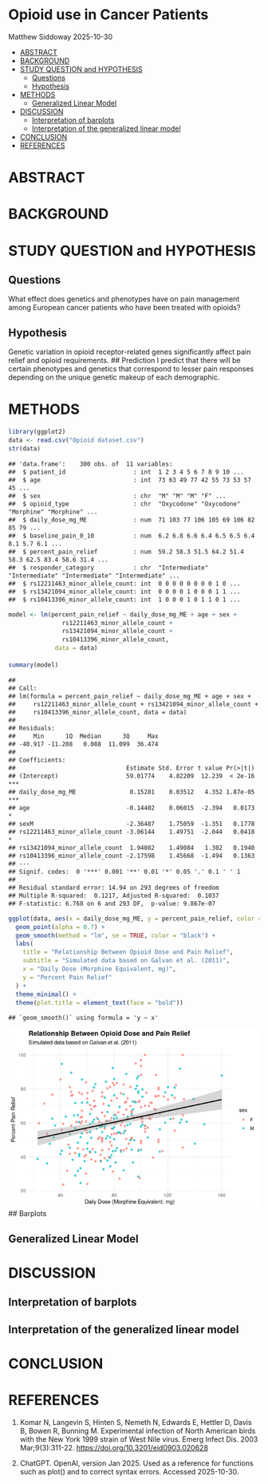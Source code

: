 Opioid use in Cancer Patients
================
Matthew Siddoway
2025-10-30

- [ABSTRACT](#abstract)
- [BACKGROUND](#background)
- [STUDY QUESTION and HYPOTHESIS](#study-question-and-hypothesis)
  - [Questions](#questions)
  - [Hypothesis](#hypothesis)
- [METHODS](#methods)
  - [Generalized Linear Model](#generalized-linear-model)
- [DISCUSSION](#discussion)
  - [Interpretation of barplots](#interpretation-of-barplots)
  - [Interpretation of the generalized linear
    model](#interpretation-of-the-generalized-linear-model)
- [CONCLUSION](#conclusion)
- [REFERENCES](#references)

# ABSTRACT

# BACKGROUND

# STUDY QUESTION and HYPOTHESIS

## Questions

What effect does genetics and phenotypes have on pain management among
European cancer patients who have been treated with opioids?

## Hypothesis

Genetic variation in opioid receptor-related genes significantly affect
pain relief and opioid requirements. \## Prediction I predict that there
will be certain phenotypes and genetics that correspond to lesser pain
responses depending on the unique genetic makeup of each demographic.

# METHODS

``` r
library(ggplot2)
data <- read.csv("Opioid dataset.csv")
str(data)
```

    ## 'data.frame':    300 obs. of  11 variables:
    ##  $ patient_id                   : int  1 2 3 4 5 6 7 8 9 10 ...
    ##  $ age                          : int  73 63 49 77 42 55 73 53 57 45 ...
    ##  $ sex                          : chr  "M" "M" "M" "F" ...
    ##  $ opioid_type                  : chr  "Oxycodone" "Oxycodone" "Morphine" "Morphine" ...
    ##  $ daily_dose_mg_ME             : num  71 103 77 106 105 69 106 82 85 79 ...
    ##  $ baseline_pain_0_10           : num  6.2 6.8 6.6 6.4 6.5 6.5 6.4 8.1 5.7 6.1 ...
    ##  $ percent_pain_relief          : num  59.2 58.3 51.5 64.2 51.4 58.3 62.5 83.4 58.6 31.4 ...
    ##  $ responder_category           : chr  "Intermediate" "Intermediate" "Intermediate" "Intermediate" ...
    ##  $ rs12211463_minor_allele_count: int  0 0 0 0 0 0 0 0 1 0 ...
    ##  $ rs13421094_minor_allele_count: int  0 0 0 0 1 0 0 0 1 1 ...
    ##  $ rs10413396_minor_allele_count: int  1 0 0 0 1 0 1 1 0 1 ...

``` r
model <- lm(percent_pain_relief ~ daily_dose_mg_ME + age + sex +
               rs12211463_minor_allele_count +
               rs13421094_minor_allele_count +
               rs10413396_minor_allele_count,
             data = data)

summary(model)
```

    ## 
    ## Call:
    ## lm(formula = percent_pain_relief ~ daily_dose_mg_ME + age + sex + 
    ##     rs12211463_minor_allele_count + rs13421094_minor_allele_count + 
    ##     rs10413396_minor_allele_count, data = data)
    ## 
    ## Residuals:
    ##     Min      1Q  Median      3Q     Max 
    ## -40.917 -11.208   0.088  11.099  36.474 
    ## 
    ## Coefficients:
    ##                               Estimate Std. Error t value Pr(>|t|)    
    ## (Intercept)                   59.01774    4.82209  12.239  < 2e-16 ***
    ## daily_dose_mg_ME               0.15281    0.03512   4.352 1.87e-05 ***
    ## age                           -0.14402    0.06015  -2.394   0.0173 *  
    ## sexM                          -2.36487    1.75059  -1.351   0.1778    
    ## rs12211463_minor_allele_count -3.06144    1.49751  -2.044   0.0418 *  
    ## rs13421094_minor_allele_count  1.94082    1.49084   1.302   0.1940    
    ## rs10413396_minor_allele_count -2.17598    1.45668  -1.494   0.1363    
    ## ---
    ## Signif. codes:  0 '***' 0.001 '**' 0.01 '*' 0.05 '.' 0.1 ' ' 1
    ## 
    ## Residual standard error: 14.94 on 293 degrees of freedom
    ## Multiple R-squared:  0.1217, Adjusted R-squared:  0.1037 
    ## F-statistic: 6.768 on 6 and 293 DF,  p-value: 9.867e-07

``` r
ggplot(data, aes(x = daily_dose_mg_ME, y = percent_pain_relief, color = sex)) +
  geom_point(alpha = 0.7) +
  geom_smooth(method = "lm", se = TRUE, color = "black") +
  labs(
    title = "Relationship Between Opioid Dose and Pain Relief",
    subtitle = "Simulated data based on Galvan et al. (2011)",
    x = "Daily Dose (Morphine Equivalent, mg)",
    y = "Percent Pain Relief"
  ) +
  theme_minimal() +
  theme(plot.title = element_text(face = "bold"))
```

    ## `geom_smooth()` using formula = 'y ~ x'

![](Siddoway.Group-Project_files/figure-gfm/unnamed-chunk-1-1.png)<!-- -->
\## Barplots

## Generalized Linear Model

# DISCUSSION

## Interpretation of barplots

## Interpretation of the generalized linear model

# CONCLUSION

# REFERENCES

1.  Komar N, Langevin S, Hinten S, Nemeth N, Edwards E, Hettler D, Davis
    B, Bowen R, Bunning M. Experimental infection of North American
    birds with the New York 1999 strain of West Nile virus. Emerg Infect
    Dis. 2003 Mar;9(3):311-22. <https://doi.org/10.3201/eid0903.020628>

2.  ChatGPT. OpenAI, version Jan 2025. Used as a reference for functions
    such as plot() and to correct syntax errors. Accessed 2025-10-30.
